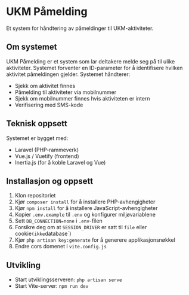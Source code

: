 # UKM Påmelding

Et system for håndtering av påmeldinger til UKM-aktiviteter.

## Om systemet

UKM Påmelding er et system som lar deltakere melde seg på til ulike aktiviteter. Systemet forventer en ID-parameter for å identifisere hvilken aktivitet påmeldingen gjelder. Systemet håndterer:

- Sjekk om aktivitet finnes
- Påmelding til aktiviteter via mobilnummer
- Sjekk om mobilnummer finnes hvis aktiviteten er intern
- Verifisering med SMS-kode

## Teknisk oppsett

Systemet er bygget med:
- Laravel (PHP-rammeverk)
- Vue.js / Vuetify (frontend)
- Inertia.js (for å koble Laravel og Vue)

## Installasjon og oppsett

1. Klon repositoriet
2. Kjør `composer install` for å installere PHP-avhengigheter
3. Kjør `npm install` for å installere JavaScript-avhengigheter
4. Kopier `.env.example` til `.env` og konfigurer miljøvariablene
5. Sett `DB_CONNECTION=none` i `.env`-filen
6. Forsikre deg om at `SESSION_DRIVER` er satt til `file` eller  cookie` (ikke `database`)
7. Kjør `php artisan key:generate` for å generere applikasjonsnøkkel
8. Endre cors domenet i `vite.config.js`

## Utvikling

- Start utviklingsserveren: `php artisan serve`
- Start Vite-server: `npm run dev`
